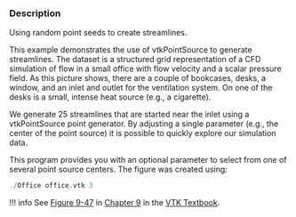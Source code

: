 
### Description

Using random point seeds to create streamlines.

This example demonstrates the use of vtkPointSource to generate streamlines.
The dataset is a structured grid representation of a CFD simulation of flow in a small office with flow velocity and a scalar pressure field.
As this picture shows, there are a couple of bookcases, desks, a window, and an inlet and outlet for the ventilation system.
On one of the desks is a small, intense heat source (e.g., a cigarette).

We generate 25 streamlines that are started near the inlet using a vtkPointSource point generator.
By adjusting a single parameter (e.g., the center of the point source) it is possible to quickly explore our simulation data.

This program provides you with an optional parameter to select from one of several point source centers. The figure was created using:

``` c++
./Office office.vtk 3
```

!!! info
    See [Figure 9-47](../../../VTKBook/09Chapter9/#Figure%209-47) in [Chapter 9](../../../VTKBook/09Chapter9) in the [VTK Textbook](../../../VTKBook/01Chapter1/).
